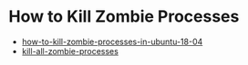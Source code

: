 # How to Kill Zombie Processes
+ [how-to-kill-zombie-processes-in-ubuntu-18-04](https://vitux.com/how-to-kill-zombie-processes-in-ubuntu-18-04/)
+ [kill-all-zombie-processes](https://www.servernoobs.com/how-to-find-and-kill-all-zombie-processes/)